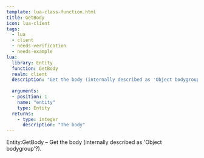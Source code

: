 ```yaml
---
template: lua-class-function.html
title: GetBody
icon: lua-client
tags:
  - lua
  - client
  - needs-verification
  - needs-example
lua:
  library: Entity
  function: GetBody
  realm: client
  description: "Get the body (internally described as 'Object bodygroup'?)."
  
  arguments:
  - position: 1
    name: "entity"
    type: Entity
  returns:
    - type: integer
      description: "The body"
---
```


<div class="lua__search__keywords">
Entity:GetBody &#x2013; Get the body (internally described as 'Object bodygroup'?).
</div>
